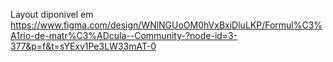 Layout diponivel em 
https://www.figma.com/design/WNlNGUoOM0hVxBxiDluLKP/Formul%C3%A1rio-de-matr%C3%ADcula--Community-?node-id=3-377&p=f&t=sYExv1Pe3LW33mAT-0
